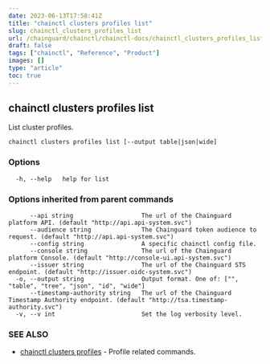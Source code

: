 ```yaml
---
date: 2023-06-13T17:58:41Z
title: "chainctl clusters profiles list"
slug: chainctl_clusters_profiles_list
url: /chainguard/chainctl/chainctl-docs/chainctl_clusters_profiles_list/
draft: false
tags: ["chainctl", "Reference", "Product"]
images: []
type: "article"
toc: true
---
```

## chainctl clusters profiles list

List cluster profiles.

```
chainctl clusters profiles list [--output table|json|wide]
```

### Options

```
  -h, --help   help for list
```

### Options inherited from parent commands

```
      --api string                   The url of the Chainguard platform API. (default "http://api.api-system.svc")
      --audience string              The Chainguard token audience to request. (default "http://api.api-system.svc")
      --config string                A specific chainctl config file.
      --console string               The url of the Chainguard platform Console. (default "http://console-ui.api-system.svc")
      --issuer string                The url of the Chainguard STS endpoint. (default "http://issuer.oidc-system.svc")
  -o, --output string                Output format. One of: ["", "table", "tree", "json", "id", "wide"]
      --timestamp-authority string   The url of the Chainguard Timestamp Authority endpoint. (default "http://tsa.timestamp-authority.svc")
  -v, --v int                        Set the log verbosity level.
```

### SEE ALSO

* [chainctl clusters profiles](/chainguard/chainctl/chainctl-docs/chainctl_clusters_profiles/)	 - Profile related commands.

